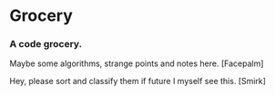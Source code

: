 # Grocery

### A code grocery.
Maybe some algorithms, strange points and notes here. [Facepalm]

Hey, please sort and classify them if future I myself see this. [Smirk]
